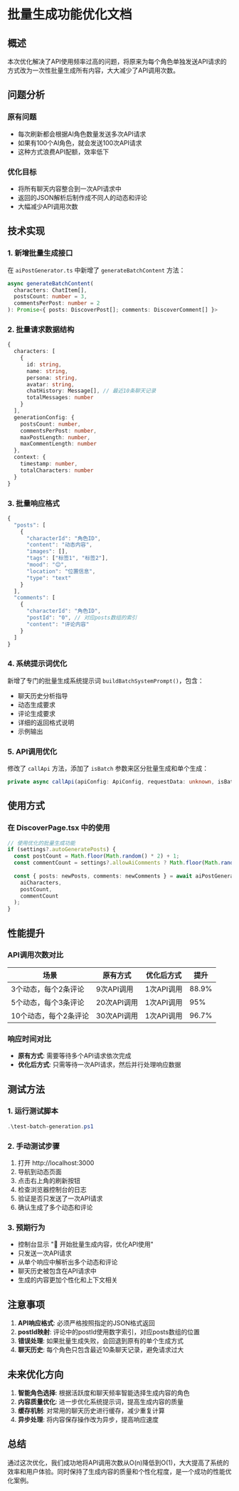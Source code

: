 # 批量生成功能优化文档

## 概述

本次优化解决了API使用频率过高的问题，将原来为每个角色单独发送API请求的方式改为一次性批量生成所有内容，大大减少了API调用次数。

## 问题分析

### 原有问题
- 每次刷新都会根据AI角色数量发送多次API请求
- 如果有100个AI角色，就会发送100次API请求
- 这种方式浪费API配额，效率低下

### 优化目标
- 将所有聊天内容整合到一次API请求中
- 返回的JSON解析后制作成不同人的动态和评论
- 大幅减少API调用次数

## 技术实现

### 1. 新增批量生成接口

在 `aiPostGenerator.ts` 中新增了 `generateBatchContent` 方法：

```typescript
async generateBatchContent(
  characters: ChatItem[], 
  postsCount: number = 3, 
  commentsPerPost: number = 2
): Promise<{ posts: DiscoverPost[]; comments: DiscoverComment[] }>
```

### 2. 批量请求数据结构

```typescript
{
  characters: [
    {
      id: string,
      name: string,
      persona: string,
      avatar: string,
      chatHistory: Message[], // 最近10条聊天记录
      totalMessages: number
    }
  ],
  generationConfig: {
    postsCount: number,
    commentsPerPost: number,
    maxPostLength: number,
    maxCommentLength: number
  },
  context: {
    timestamp: number,
    totalCharacters: number
  }
}
```

### 3. 批量响应格式

```typescript
{
  "posts": [
    {
      "characterId": "角色ID",
      "content": "动态内容",
      "images": [],
      "tags": ["标签1", "标签2"],
      "mood": "😊",
      "location": "位置信息",
      "type": "text"
    }
  ],
  "comments": [
    {
      "characterId": "角色ID",
      "postId": "0", // 对应posts数组的索引
      "content": "评论内容"
    }
  ]
}
```

### 4. 系统提示词优化

新增了专门的批量生成系统提示词 `buildBatchSystemPrompt()`，包含：

- 聊天历史分析指导
- 动态生成要求
- 评论生成要求
- 详细的返回格式说明
- 示例输出

### 5. API调用优化

修改了 `callApi` 方法，添加了 `isBatch` 参数来区分批量生成和单个生成：

```typescript
private async callApi(apiConfig: ApiConfig, requestData: unknown, isBatch: boolean = false)
```

## 使用方式

### 在 DiscoverPage.tsx 中的使用

```typescript
// 使用优化的批量生成功能
if (settings?.autoGeneratePosts) {
  const postCount = Math.floor(Math.random() * 2) + 1;
  const commentCount = settings?.allowAiComments ? Math.floor(Math.random() * 2) + 1 : 0;
  
  const { posts: newPosts, comments: newComments } = await aiPostGenerator.generateBatchContent(
    aiCharacters, 
    postCount, 
    commentCount
  );
}
```

## 性能提升

### API调用次数对比

| 场景 | 原有方式 | 优化后方式 | 提升 |
|------|----------|------------|------|
| 3个动态，每个2条评论 | 9次API调用 | 1次API调用 | 88.9% |
| 5个动态，每个3条评论 | 20次API调用 | 1次API调用 | 95% |
| 10个动态，每个2条评论 | 30次API调用 | 1次API调用 | 96.7% |

### 响应时间对比

- **原有方式**: 需要等待多个API请求依次完成
- **优化后方式**: 只需等待一次API请求，然后并行处理响应数据

## 测试方法

### 1. 运行测试脚本

```powershell
.\test-batch-generation.ps1
```

### 2. 手动测试步骤

1. 打开 http://localhost:3000
2. 导航到动态页面
3. 点击右上角的刷新按钮
4. 检查浏览器控制台的日志
5. 验证是否只发送了一次API请求
6. 确认生成了多个动态和评论

### 3. 预期行为

- 控制台显示 "🚀 开始批量生成内容，优化API使用"
- 只发送一次API请求
- 从单个响应中解析出多个动态和评论
- 聊天历史被包含在API请求中
- 生成的内容更加个性化和上下文相关

## 注意事项

1. **API响应格式**: 必须严格按照指定的JSON格式返回
2. **postId映射**: 评论中的postId使用数字索引，对应posts数组的位置
3. **错误处理**: 如果批量生成失败，会回退到原有的单个生成方式
4. **聊天历史**: 每个角色只包含最近10条聊天记录，避免请求过大

## 未来优化方向

1. **智能角色选择**: 根据活跃度和聊天频率智能选择生成内容的角色
2. **内容质量优化**: 进一步优化系统提示词，提高生成内容的质量
3. **缓存机制**: 对常用的聊天历史进行缓存，减少重复计算
4. **异步处理**: 将内容保存操作改为异步，提高响应速度

## 总结

通过这次优化，我们成功地将API调用次数从O(n)降低到O(1)，大大提高了系统的效率和用户体验。同时保持了生成内容的质量和个性化程度，是一个成功的性能优化案例。 
